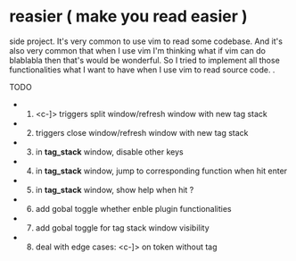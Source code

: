 # reasier ( make you read easier )
side project.
It's very common to use vim to read some codebase. And it's also very common that when I use vim I'm thinking what if vim can do blablabla then that's would be wonderful.
So I tried to implement all those functionalities what I want to have when I use vim to read source code. .

TODO
- 1. <c-]> triggers split window/refresh window with new tag stack
- 2. <c-t> triggers close window/refresh window with new tag stack
- 3. in __tag_stack__ window, disable other keys
- 4. in __tag_stack__ window, jump to corresponding function when hit enter
- 5. in __tag_stack__ window, show help when hit ?
- 6. add gobal toggle whether enble plugin functionalities
- 7. add gobal toggle for tag stack window visibility
- 8. deal with edge cases: <c-]> on token without tag
